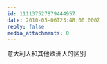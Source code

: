 ```yaml
---
id: 111137527879444957
date: 2010-05-06T23:48:00.000Z
reply: false
media_attachments: 0
---
```


意大利人和其他欧洲人的区别 ​​​​


